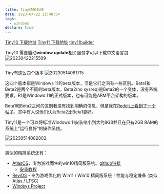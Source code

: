 ```yaml
---
title: Tiny精简系统
date: 2023-04-22 21:48:54
tags:
  - windows
declare: true
---
```

[Tiny10 下载地址](https://archive.org/details/tiny-10-NTDEV)
[Tiny11 下载地址](https://archive.org/details/tiny-11-NTDEV?utm_source=iplaysoft.com&hmsr=iplaysoft.com)
[tiny11builder](https://github.com/ntdevlabs/tiny11builder)

Tiny10 需要启动**window update**相关服务才可以下载中文语言包<!--more-->
![20230422215509](https://cdn.jsdelivr.net/gh/Corner430/Picture/images/20230422215509.png)

---------------------------------------------------------------------
Tiny有这么四个版本
![20230514081715](https://cdn.jsdelivr.net/gh/Corner430/Picture/images/20230514081715.png)

这四个版本都是Windows 11的beta版本，但是它们之间有一些区别。Beta1和Beta2是两个不同的beta版本，Beta2(no sysreq)是Beta2的一个变体，没有系统要求。R1是Windows 11的正式版本，也有可能是ARM平台架构的版本。

Beta1和Beta2之间的区别我没有找到明确的信息，但是我在[Reddit上看到了一个帖子](https://www.reddit.com/r/Tiny11/comments/118u057/the_difference_between_b1_b2_editions/)，其中有人说他们认为Beta2比Beta1更好。

Tiny11是一个可以将标准Windows 11安装缩小到大约8GB并且在只有2GB RAM的系统上“运行良好”的操作系统。

![20230514082002](https://cdn.jsdelivr.net/gh/Corner430/Picture/images/20230514082002.png)

-----------------------------------------------------
类似的精简系统还有：
- [AtlasOS](https://atlasos.net/)，专为游戏而生的win10精简版系统。[github链接](https://github.com/Atlas-OS/Atlas)
  - [安装教程](https://docs.atlasos.net/getting-started/installation/#download-an-iso)
- [ReviOS](https://revi.cc/) - 专为游戏优化的 Win11 / Win10 精简版系统！性能与稳定兼备 (类似 Atlas / LTSC)
- [Windsys Project](https://windsys.win/)

